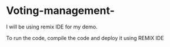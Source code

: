 # Voting-management-

I will be using remix IDE for my demo.


To run the code, compile the code and deploy it using REMIX IDE
